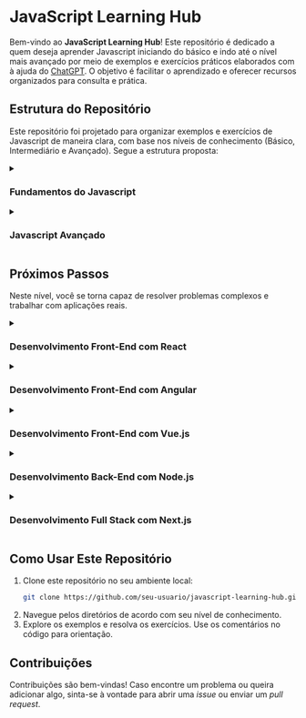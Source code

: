 # JavaScript Learning Hub

Bem-vindo ao **JavaScript Learning Hub**! Este repositório é dedicado a quem deseja aprender Javascript iniciando do básico e indo até o nível mais avançado por meio de exemplos e exercícios práticos elaborados com à ajuda do [ChatGPT](https://chatgpt.com/). O objetivo é facilitar o aprendizado e oferecer recursos organizados para consulta e prática.

## Estrutura do Repositório

Este repositório foi projetado para organizar exemplos e exercícios de Javascript de maneira clara, com base nos níveis de conhecimento (Básico, Intermediário e Avançado). Segue a estrutura proposta:

<details>
    <summary>
        <h3>Fundamentos do Javascript</h3>
    </summary>

Ideal para quem está começando. Aqui o foco é aprender os fundamentos da linguagem e os conceitos essenciais.

|         Tópico         |                  Descrição                  |               Diretório              |
|------------------------|---------------------------------------------|--------------------------------------|
| **Tipos de Dados**     | Conheça a estrutura básica de um programa em Javascript e seus tipos de dados(``strings``, ``números``, ``booleans``, ``null``, ``undefined``);   | [``01-tipos-de-dados``](/fundamentos/01-tipos-de-dados/README.md)         |
| **Variáveis**  | Aprenda a declarar as variáveis em Javascript(``let``, ``var``, ``const``) como e quando utilizar cada um deles.                           | [``02-variaveis``](/fundamentos/02-variaveis/README.md)                 |
| **Operadores**  | Aprenda a utilizar os Operadores Javascript(``aritméticos``, de ``comparação``, ``lógicos`` e de ``atribuição``). | [``03-operadores``](/fundamentos/03-operadores/README.md) |
| **Controle de Fluxo**  | Uso de `if`, `else`, e `switch` para controle de fluxo e aplicação de laços de repetição `for`, `while`, e `do-while`.                            | [``04-controle-de-fluxo``](/fundamentos/04-controle-de-fluxo/README.md)                 |
| **Funções no Javascript**  | Aprenda a criar e chamar funções em Javascript através de parâmetros e valores de retorno; conheça as funções anônimas e aprenda utilizá-las; compreenda a diferença entre ``Escopo Global`` vs ``Escopo Local`` e entenda sobre o ``Hoisting`` básico; aprenda sobre funções internas e escopo léxico e sobre funções de callbacks; conheça Funções de Ordem Superior(funções que recebem outras funções como argumento) e aprenda a utilizá-las.   | [``05-funcoes``](/fundamentos/05-funcoes/README.md)  |
| **Manipulação do DOM** | Aprenda a selecionar elementos do DOM utilizando: ``getElementsByTagName``, ``getElementsByClassName``, ``getElementById``, ``querySelector``, ``querySelectorAll``; aprenda a modificá-los utilizando: ``textContent``, ``innerHTML``, ``style``, etc; aprenda os principais eventos: ``click``, ``mouseover``, etc. | [``06-manipulacao-dom``](/fundamentos/06-manipulacao-dom/README.md) | 
| **Introdução ao Debugging** | Aprenda a utilizar os métodos disponíveis no objeto ``console`` através de exemplos de uso. | [``07-console-debugger``](/fundamentos/07-console-debugger/README.md) |

</details>

<details>
    <summary>
        <h3>Javascript Avançado</h3>
    </summary>

Aqui você aprofunda nos conceitos e começa a trabalhar com recursos mais modernos e complexos.

|         Tópico         |                  Descrição                  |               Diretório              |
|------------------------|---------------------------------------------|--------------------------------------|
| **Manipulação de Strings** | Métodos como `toUpperCase()`, `length()`, `includes()`. | [``manipulacao-strings``](#)  |
| **Manipulação de Arrays**  | Métodos como `map()`, `filter()`, `reduce()`.  | [``manipulacao-arrays``](#)  |
| **Objetos**  | Como criar e manipular objetos.   |  [``objetos``](#)                 |
| **Destructuring**   | Desestruturação de arrays e objetos.                   | [``destructuring``](#)  |
| **Programação Orientada a Objetos** | Aprenda sobre: Prototipagem e herança baseada em protótipos; conheça e aplique o paradigma de Orientação a Objetos em javascript utilizando ``Classes`` e ``extends``; aprenda a manipular objetos utilizando: Object.create, Object.assign, Object.freeze; Generators e iteradores.  | [``poo-em-javascript``](#)  |
| **Web APIs (Fetch, LocalStorage)**  | Aprenda sobre consumo de APIs Web, manipulação de JSON, comunicação com servidores e armazenamento local(local Storage).                             | [``webApis-localStorage``](#)  |
| **Manipulação de Erros** | A manipulação de erros é uma técnica essencial para criar aplicações robustas, que saibam lidar com problemas inesperados. Usando ``try...catch``, validações de entrada, e tratamento em promessas, você pode criar um código mais resiliente e confiável. | [``manipulacao-erros``](#) |
| **Promises e Asyn/Await**  | Trabalhando com promessas e código assíncrono. | [``programacao-assincrona``](#) |

</details>

## Próximos Passos

Neste nível, você se torna capaz de resolver problemas complexos e trabalhar com aplicações reais.

<details>
<summary><h3>Desenvolvimento Front-End com React</h3></summary>

#### Conhecendo o React

- Configuração de ambiente (Vite ou Create React App);
- Componentes funcionais e class-based;
- Props, State, e Lifecycle.
- Hooks principais: ``useState``, ``useEffect``.
- React Router para navegação SPA.
- Gerenciamento de estado:
  - Context API.
  - Redux (opcional para projetos mais complexos).

#### Avançando com React

- Renderização condicional e listas.
- Refs e manipulação direta do DOM.
- Lazy loading e Code Splitting.
- Styled Components e CSS Modules.
- Testes com React Testing Library.
- Otimizações de performance:
  - React.memo.
  - Suspense.

#### Projetos Práticos

- Todo List com Context API.
- Aplicação de galeria de fotos consumindo APIs.
- Dashboard com gráficos e tabelas.

</details>

<details>
<summary><h3>Desenvolvimento Front-End com Angular</h3></summary>

#### Conhecendo o Angular

- Configuração de ambiente com Angular CLI.
- Estrutura de um projeto Angular.
- Conceitos principais:
  - Módulos, Componentes, Templates.
  - Data Binding (one-way e two-way).
  - Diretivas (``*ngFor``, ``*ngIf``).
- Serviços e Injeção de Dependência.
- Roteamento e Navegação.
- Comunicação entre componentes (Input, Output).

#### Avançando com Angular

- Observables e RxJS.
- Formulários:
  - Template-driven.
  - Reactive Forms.
- Interceptadores e Guards.
- Lazy loading e modularização.
- Testes com Jasmine e Karma.

#### Projetos Práticos

- Aplicação CRUD de cadastro de usuários.
- E-commerce básico com carrinho de compras.
- Aplicação de tarefas com autenticação JWT.

</details>

<details>
<summary><h3>Desenvolvimento Front-End com Vue.js</h3></summary>

#### Conhecendo o Vue.js

- Configuração de ambiente com Vue CLI ou Vite.
- Introdução ao Vue:
  - Diretivas (``v-bind``, ``v-for``, ``v-if``).
  - Data Binding e Eventos.
  - Computed Properties e Watchers.
- Componentização:
  - Criação e comunicação entre componentes (props e eventos).
- Vue Router para navegação SPA.
- Vuex (ou Pinia) para gerenciamento de estado.

#### Avançando com Vue.js

- Slots e Render Functions.
- Reatividade com ``ref`` e ``reactive``.
- Transições e animações.
- Testes com Vue Test Utils e Jest.
- Desempenho e otimização:
  - Lazy loading e Code Splitting.

#### Projetos Práticos

- Galeria de imagens com filtros.
- Sistema de blog com Vue Router e Vuex.
- Aplicação de controle financeiro.

</details>

<details>
<summary><h3>Desenvolvimento Back-End com Node.js</h3></summary>

#### Conhecendo o Node.js

- Configuração de ambiente Node.js.
- Módulos e pacotes com NPM.
- Criação de servidores com ``http`` e Express.
- Middleware no Express.
- Operações de CRUD.

#### Avançando com o Node.js

- Banco de dados:
  - Relacional: PostgreSQL/MySQL com Sequelize.
  - NoSQL: MongoDB com Mongoose.
- Autenticação e autorização com JWT.
- Upload de arquivos com ``Multer``.
- Websockets com ``Socket.IO``.

#### Projetos Práticos

- API RESTful para gestão de tarefas.
- Chat em tempo real com Websockets.
- Sistema de e-commerce (somente backend).

</details>

<details>
<summary><h3>Desenvolvimento Full Stack com Next.js</h3></summary>

#### Conhecendo o Next.js

- Introdução ao Next.js.
- Páginas e rotas dinâmicas.
- SSR (Server-Side Rendering) e SSG (Static Site Generation).
- API Routes para criação de endpoints.
- Integração com bibliotecas de estilo (TailwindCSS, Styled Components).

#### Avançando com o Next.js

- Construção de APIs RESTful com Next.js.
- Banco de dados:
  - Prisma para integração com PostgreSQL/MySQL.
  - MongoDB com Mongoose.

#### Projetos Práticos

- Projetos Práticos
- Sistema de blog com SSR.
- Dashboard integrado com banco de dados.
- Aplicação de autenticação completa (Google, JWT).

</details>


## Como Usar Este Repositório

1. Clone este repositório no seu ambiente local:
   ```bash
   git clone https://github.com/seu-usuario/javascript-learning-hub.git
   ```
2. Navegue pelos diretórios de acordo com seu nível de conhecimento.
3. Explore os exemplos e resolva os exercícios. Use os comentários no código para orientação.

## Contribuições

Contribuições são bem-vindas! Caso encontre um problema ou queira adicionar algo, sinta-se à vontade para abrir uma _issue_ ou enviar um _pull request_.
